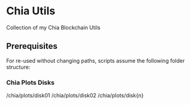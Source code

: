 # Chia Utils
Collection of my Chia Blockchain Utils
## Prerequisites
For re-used without changing paths, scripts assume the following folder structure:

### Chia Plots Disks
/chia/plots/disk01
/chia/plots/disk02
/chia/plots/disk{n}
